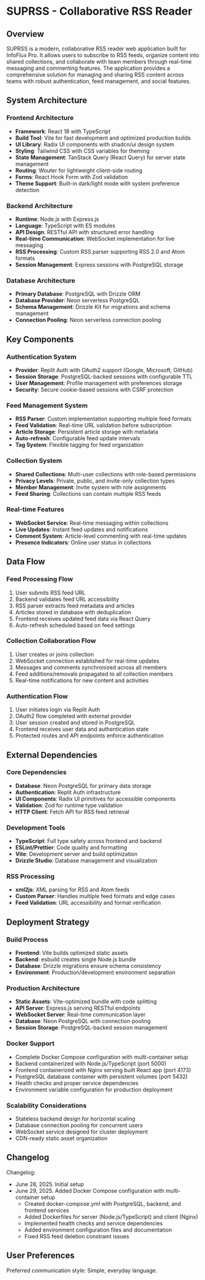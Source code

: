 # SUPRSS - Collaborative RSS Reader

## Overview

SUPRSS is a modern, collaborative RSS reader web application built for InfoFlux Pro. It allows users to subscribe to RSS feeds, organize content into shared collections, and collaborate with team members through real-time messaging and commenting features. The application provides a comprehensive solution for managing and sharing RSS content across teams with robust authentication, feed management, and social features.

## System Architecture

### Frontend Architecture
- **Framework**: React 18 with TypeScript
- **Build Tool**: Vite for fast development and optimized production builds
- **UI Library**: Radix UI components with shadcn/ui design system
- **Styling**: Tailwind CSS with CSS variables for theming
- **State Management**: TanStack Query (React Query) for server state management
- **Routing**: Wouter for lightweight client-side routing
- **Forms**: React Hook Form with Zod validation
- **Theme Support**: Built-in dark/light mode with system preference detection

### Backend Architecture
- **Runtime**: Node.js with Express.js
- **Language**: TypeScript with ES modules
- **API Design**: RESTful API with structured error handling
- **Real-time Communication**: WebSocket implementation for live messaging
- **RSS Processing**: Custom RSS parser supporting RSS 2.0 and Atom formats
- **Session Management**: Express sessions with PostgreSQL storage

### Database Architecture
- **Primary Database**: PostgreSQL with Drizzle ORM
- **Database Provider**: Neon serverless PostgreSQL
- **Schema Management**: Drizzle Kit for migrations and schema management
- **Connection Pooling**: Neon serverless connection pooling

## Key Components

### Authentication System
- **Provider**: Replit Auth with OAuth2 support (Google, Microsoft, GitHub)
- **Session Storage**: PostgreSQL-backed sessions with configurable TTL
- **User Management**: Profile management with preferences storage
- **Security**: Secure cookie-based sessions with CSRF protection

### Feed Management System
- **RSS Parser**: Custom implementation supporting multiple feed formats
- **Feed Validation**: Real-time URL validation before subscription
- **Article Storage**: Persistent article storage with metadata
- **Auto-refresh**: Configurable feed update intervals
- **Tag System**: Flexible tagging for feed organization

### Collection System
- **Shared Collections**: Multi-user collections with role-based permissions
- **Privacy Levels**: Private, public, and invite-only collection types
- **Member Management**: Invite system with role assignments
- **Feed Sharing**: Collections can contain multiple RSS feeds

### Real-time Features
- **WebSocket Service**: Real-time messaging within collections
- **Live Updates**: Instant feed updates and notifications
- **Comment System**: Article-level commenting with real-time updates
- **Presence Indicators**: Online user status in collections

## Data Flow

### Feed Processing Flow
1. User submits RSS feed URL
2. Backend validates feed URL accessibility
3. RSS parser extracts feed metadata and articles
4. Articles stored in database with deduplication
5. Frontend receives updated feed data via React Query
6. Auto-refresh scheduled based on feed settings

### Collection Collaboration Flow
1. User creates or joins collection
2. WebSocket connection established for real-time updates
3. Messages and comments synchronized across all members
4. Feed additions/removals propagated to all collection members
5. Real-time notifications for new content and activities

### Authentication Flow
1. User initiates login via Replit Auth
2. OAuth2 flow completed with external provider
3. User session created and stored in PostgreSQL
4. Frontend receives user data and authentication state
5. Protected routes and API endpoints enforce authentication

## External Dependencies

### Core Dependencies
- **Database**: Neon PostgreSQL for primary data storage
- **Authentication**: Replit Auth infrastructure
- **UI Components**: Radix UI primitives for accessible components
- **Validation**: Zod for runtime type validation
- **HTTP Client**: Fetch API for RSS feed retrieval

### Development Tools
- **TypeScript**: Full type safety across frontend and backend
- **ESLint/Prettier**: Code quality and formatting
- **Vite**: Development server and build optimization
- **Drizzle Studio**: Database management and visualization

### RSS Processing
- **xml2js**: XML parsing for RSS and Atom feeds
- **Custom Parser**: Handles multiple feed formats and edge cases
- **Feed Validation**: URL accessibility and format verification

## Deployment Strategy

### Build Process
- **Frontend**: Vite builds optimized static assets
- **Backend**: esbuild creates single Node.js bundle
- **Database**: Drizzle migrations ensure schema consistency
- **Environment**: Production/development environment separation

### Production Architecture
- **Static Assets**: Vite-optimized bundle with code splitting
- **API Server**: Express.js serving RESTful endpoints
- **WebSocket Server**: Real-time communication layer
- **Database**: Neon PostgreSQL with connection pooling
- **Session Storage**: PostgreSQL-backed session management

### Docker Support
- Complete Docker Compose configuration with multi-container setup
- Backend containerized with Node.js/TypeScript (port 5000)
- Frontend containerized with Nginx serving built React app (port 4173)
- PostgreSQL database container with persistent volumes (port 5432)
- Health checks and proper service dependencies
- Environment variable configuration for production deployment

### Scalability Considerations
- Stateless backend design for horizontal scaling
- Database connection pooling for concurrent users
- WebSocket service designed for cluster deployment
- CDN-ready static asset organization

## Changelog

Changelog:
- June 28, 2025. Initial setup
- June 29, 2025. Added Docker Compose configuration with multi-container setup
  - Created docker-compose.yml with PostgreSQL, backend, and frontend services
  - Added Dockerfiles for server (Node.js/TypeScript) and client (Nginx)
  - Implemented health checks and service dependencies
  - Added environment configuration files and documentation
  - Fixed RSS feed deletion constraint issues

## User Preferences

Preferred communication style: Simple, everyday language.